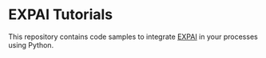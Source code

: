 # EXPAI Tutorials

This repository contains code samples to integrate [EXPAI](https://expai.io) in your processes using Python.
